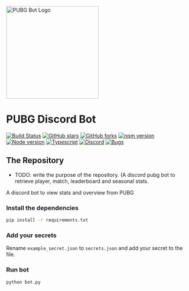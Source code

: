 <img width="250" src="https://i.imgur.com/mlVhzVq.png" alt="PUBG Bot Logo">

# PUBG Discord Bot

[![Build Status](https://travis-ci.org/MEGACAT-studio/pubg-discord-bot.svg?branch=master)](https://travis-ci.org/megacat-studio/pubg-discord-bot)
[![GitHub stars](https://img.shields.io/github/stars/megacat-studio/pubg-discord-bot.svg)](https://github.com/megacat-studio/pubg-discord-bot/stargazers)
[![GitHub forks](https://img.shields.io/github/forks/megacat-studio/pubg-discord-bot.svg)](https://github.com/megacat-studio/pubg-discord-bot/network)
[![npm version](https://img.shields.io/badge/npm-v6.11.3-blue.svg)](https://www.npmjs.com/)
[![Node version](https://img.shields.io/badge/node-v11.5.0-blue.svg)](https://nodejs.org/en/)
[![Typescript](https://img.shields.io/badge/typescript-v3.6.3-blue.svg)](https://www.npmjs.com/package/typescript)
[![Discord](https://discordapp.com/api/guilds/627928755452772361/widget.png?style=shield)](https://discord.gg/cHtMxn)
[![Bugs](https://img.shields.io/github/issues/megacat-studio/pubg-discord-bot/bug.svg)](https://github.com/megacat-studio/pubg-discord-bot/issues?utf8=✓&q=is%3Aissue+is%3Aopen+label%3Abug)

## The Repository

- TODO: write the purpose of the repository. (A discord pubg bot to retrieve player, match, leaderboard and seasonal stats.

A discord bot to view stats and overview from PUBG

### Install the dependencies

```bash
pip install -r requirements.txt
```

### Add your secrets

Rename `example_secret.json` to `secrets.json` and add your secret to the file.

### Run bot

```bash
python bot.py
```
